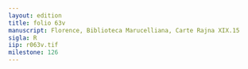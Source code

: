 ```yaml
---
layout: edition
title: folio 63v
manuscript: Florence, Biblioteca Marucelliana, Carte Rajna XIX.15
sigla: R
iip: r063v.tif
milestone: 126
---
```

